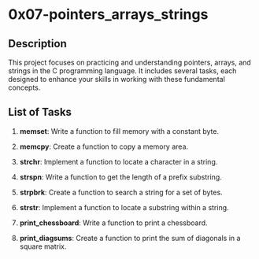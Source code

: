 # 0x07-pointers_arrays_strings

## Description

This project focuses on practicing and understanding pointers, arrays, and strings in the C programming language. It includes several tasks, each designed to enhance your skills in working with these fundamental concepts.

## List of Tasks

1. **memset**: Write a function to fill memory with a constant byte.

2. **memcpy**: Create a function to copy a memory area.

3. **strchr**: Implement a function to locate a character in a string.

4. **strspn**: Write a function to get the length of a prefix substring.

5. **strpbrk**: Create a function to search a string for a set of bytes.

6. **strstr**: Implement a function to locate a substring within a string.

7. **print_chessboard**: Write a function to print a chessboard.

8. **print_diagsums**: Create a function to print the sum of diagonals in a square matrix.
